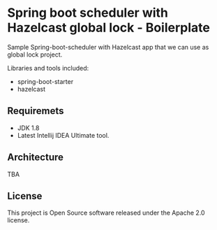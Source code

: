 # Spring boot scheduler with Hazelcast global lock - Boilerplate
Sample Spring-boot-scheduler with Hazelcast app that we can use as global lock project. 

Libraries and tools included:

* spring-boot-starter
* hazelcast

## Requiremets
* JDK 1.8
* Latest Intellij IDEA Ultimate tool.

## Architecture
TBA

## License
This project is Open Source software released under the Apache 2.0 license.
